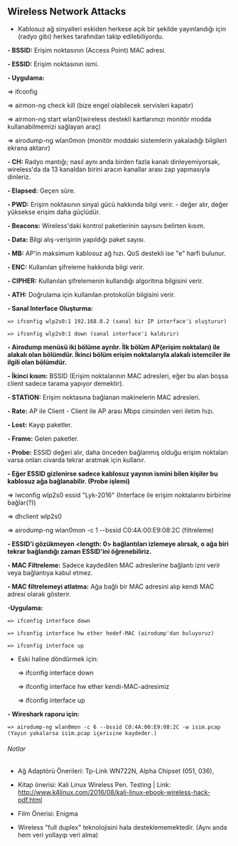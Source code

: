 ## Wireless Network Attacks

- Kablosuz ağ sinyalleri eskiden herkese açık bir şekilde yayınlandığı için (radyo gibi) herkes tarafından takip edilebiliyordu.

**- BSSID:** Erişim noktasının (Access Point) MAC adresi.

**- ESSID:** Erişim noktasının ismi.

**- Uygulama:**

  => ifconfig
    
  => airmon-ng check kill (bize engel olabilecek servisleri kapatır)
    
  => airmon-ng start wlan0(wireless destekli kartlarımızı monitör modda kullanabilmemizi sağlayan araç)
    
  => airodump-ng wlan0mon (monitör moddaki sistemlerin yakaladığı bilgileri ekrana aktarır)
    
  **- CH:** Radyo mantığı; nasıl aynı anda birden fazla kanalı dinleyemiyorsak, wireless'da da 13 kanaldan birini aracın kanallar arası zap yapmasıyla dinleriz.
    
  **- Elapsed:** Geçen süre.
    
  **- PWD:** Erişim noktasının sinyal gücü hakkında bilgi verir. - değer alır, değer yüksekse erişim daha güçlüdür.

  **- Beacons:** Wireless'daki kontrol paketlerinin sayısını belirten kısım.

**- Data:** Bilgi alış-verişinin yapıldığı paket sayısı.

**- MB:** AP'in maksimum kablosuz ağ hızı. QoS destekli ise "e" harfi bulunur.

**- ENC:** Kullanılan şifreleme hakkında bilgi verir.

**- CIPHER:** Kullanılan şifrelemenin kullandığı algoritma bilgisini verir.

**- ATH:** Doğrulama için kullanılan protokolün bilgisini verir.

**- Sanal Interface Oluşturma:**

    => ifconfig wlp2s0:1 192.168.0.2 (sanal bir IP interface'i oluşturur)
    
    => ifconfig wlp2s0:1 down (sanal interface'i kaldırır)

**- Airodump menüsü iki bölüme ayrılır. İlk bölüm AP(erişim noktaları) ile alakalı olan bölümdür. İkinci bölüm erişim noktalarıyla alakalı istemciler ile ilgili olan bölümdür.**

**- İkinci kısım:** BSSID (Erişim noktalarının MAC adresleri, eğer bu alan boşsa client sadece tarama yapıyor demektir).

**- STATION:** Erişim noktasına bağlanan makinelerin MAC adresleri.

**- Rate:** AP ile Client - Client ile AP arası Mbps cinsinden veri iletim hızı.

**- Lost:** Kayıp paketler.

**- Frame:** Gelen paketler.

**- Probe:** ESSID değeri alır, daha önceden bağlanmış olduğu erişim noktaları varsa onları civarda tekrar aratmak için kullanır.

**- Eğer ESSID gizlenirse sadece kablosuz yayının ismini bilen kişiler bu kablosuz ağa bağlanabilir. (Probe işlemi)**

  => iwconfig wlp2s0 essid "Lyk-2016" (Interface ile erişim noktalarını birbirine bağlar(?))
  
  => dhclient wlp2s0

  => airodump-ng wlan0mon -c 1 --bssid C0:4A:00:E9:08:2C (filtreleme)

**- ESSID'i gözükmeyen <length: 0> bağlantıları izlemeye alırsak, o ağa biri tekrar bağlandığı zaman ESSID'ini öğrenebiliriz.**

**- MAC Filtreleme:** Sadece kaydedilen MAC adreslerine bağlantı izni verir veya bağlantıya kabul etmez.

**- MAC filtrelemeyi atlatma:** Ağa bağlı bir MAC adresini alıp kendi MAC adresi olarak gösterir.

**-Uygulama:**

    => ifconfig interface down
    
    => ifconfig interface hw ether hedef-MAC (airodump'dan buluyoruz)
    
    => ifconfig interface up

  - Eski haline döndürmek için:

    => ifconfig interface down
    
    => ifconfig interface hw ether kendi-MAC-adresimiz
    
    => ifconfig interface up

**- Wireshark raporu için:**

    => airodump-ng wlan0mon -c 6 --bssid C0:4A:00:E9:08:2C -w isim.pcap (Yayın yakalarsa isim.pcap içerisine kaydeder.) 

###### Notlar

  * Ağ Adaptörü Önerileri: Tp-Link WN722N, Alpha Chipset (051, 036), 
  
  * Kitap önerisi: Kali Linux Wireless Pen. Testing | Link: http://www.k4linux.com/2016/08/kali-linux-ebook-wireless-hack-pdf.html

  * Film Önerisi: Enigma
  
  * Wireless "full duplex" teknolojisini hala desteklememektedir. (Aynı anda hem veri yollayıp veri alma)
